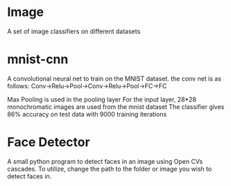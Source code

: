 # Image

A set of image classifiers on different datasets


# mnist-cnn

A convolutional neural net to train on the MNIST dataset.
the conv net is as follows: Conv->Relu->Pool->Conv->Relu->Pool->FC->FC

Max Pooling is used in the pooling layer
For the input layer, 28*28 monochromatic images are used from the mnist dataset
The classifier gives 86% accuracy on test data with 9000 training iterations 

# Face Detector

A small python program to detect faces in an image using Open CVs cascades.
To utilize, change the path to the folder or image you wish to detect faces in.
